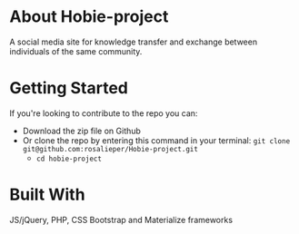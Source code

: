 # About Hobie-project
A social media site for knowledge transfer and exchange between individuals of the same community.

# Getting Started
If you're looking to contribute to the repo you can:
  - Download the zip file on Github
  - Or clone the repo by entering this command in your terminal: `git clone git@github.com:rosalieper/Hobie-project.git`
    - `cd hobie-project`

# Built With
JS/jQuery, PHP, CSS Bootstrap and Materialize frameworks
